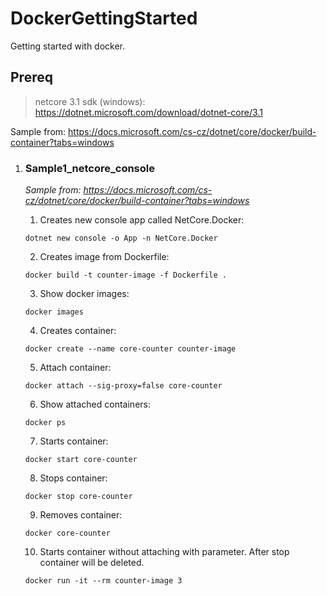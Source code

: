 # DockerGettingStarted
Getting started with docker.

## Prereq
> netcore 3.1 sdk (windows): https://dotnet.microsoft.com/download/dotnet-core/3.1

Sample from: https://docs.microsoft.com/cs-cz/dotnet/core/docker/build-container?tabs=windows

1. ### **Sample1_netcore_console**

   _Sample from: https://docs.microsoft.com/cs-cz/dotnet/core/docker/build-container?tabs=windows_

    1. Creates new console app called NetCore.Docker:
  
    `dotnet new console -o App -n NetCore.Docker`

    2. Creates image from Dockerfile:
  
    `docker build -t counter-image -f Dockerfile .`

    3. Show docker images: 
  
    `docker images`

    4. Creates container: 
  
     `docker create --name core-counter counter-image`

    5. Attach container: 
  
     `docker attach --sig-proxy=false core-counter`

     6. Show attached containers: 
  
    `docker ps`

     7. Starts container: 
  
    `docker start core-counter`

    8. Stops container: 
  
    `docker stop core-counter`

     9. Removes container: 
  
    `docker core-counter`

    10. Starts container without attaching with parameter. After stop container will be deleted. 
  
    `docker run -it --rm counter-image 3`
